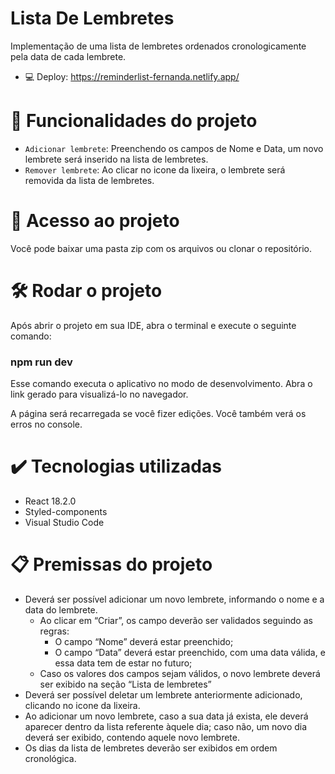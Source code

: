 # Lista De Lembretes

Implementação de uma lista de lembretes ordenados cronologicamente pela data de cada lembrete.

- 💻 Deploy: https://reminderlist-fernanda.netlify.app/

# :hammer: Funcionalidades do projeto

- `Adicionar lembrete`: Preenchendo os campos de Nome e Data, um novo lembrete será inserido na lista de lembretes.
- `Remover lembrete`: Ao clicar no icone da lixeira, o lembrete será removida da lista de lembretes.

# 📁 Acesso ao projeto

Você pode baixar uma pasta zip com os arquivos ou clonar o repositório.

# 🛠️ Rodar o projeto

Após abrir o projeto em sua IDE, abra o terminal e execute o seguinte comando:
 ### npm run dev
Esse comando executa o aplicativo no modo de desenvolvimento.
Abra o link gerado para visualizá-lo no navegador.

A página será recarregada se você fizer edições.
Você também verá os erros no console.

# ✔️ Tecnologias utilizadas

- React 18.2.0
- Styled-components
- Visual Studio Code

# 📋 Premissas do projeto

- Deverá ser possível adicionar um novo lembrete, informando o nome e a data do lembrete.
    - Ao clicar em “Criar”, os campo deverão ser validados seguindo as regras:
        - O campo “Nome” deverá estar preenchido;
        - O campo “Data” deverá estar preenchido, com uma data válida, e essa data tem de estar no futuro;
    - Caso os valores dos campos sejam válidos, o novo lembrete deverá ser exibido na seção “Lista de lembretes”
- Deverá ser possível deletar um lembrete anteriormente adicionado, clicando no icone da lixeira.
- Ao adicionar um novo lembrete, caso a sua data já exista, ele deverá aparecer dentro da lista referente àquele dia; caso não, um novo dia deverá ser exibido, contendo aquele novo lembrete.
- Os dias da lista de lembretes deverão ser exibidos em ordem cronológica.
